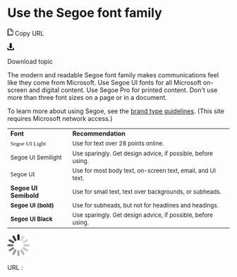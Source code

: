 # Use the Segoe font family

![Copy URL](media/use-segoe-font-family/Copy.png)
Copy URL

![Download](media/use-segoe-font-family/Download.png)

Download topic

The
modern and readable Segoe font family makes communications feel
like they come from Microsoft. Use Segoe UI fonts for all Microsoft
on-screen and digital content. Use Segoe Pro for printed
content. Don't use more than three font sizes on a page or in a
document. 

To learn more about using Segoe, see the [brand type guidelines](https://microsoft.sharepoint.com/teams/BrandCentral/Pages/The-Microsoft-brand-Core-elements-Type.aspx). (This site requires Microsoft network access.)

<table>
<tbody>
<tr class="odd">
<td><b>Font </b></td>
<td><b>Recommendation</b></td>
</tr>
<tr class="even">
<td><div>
<div>
<span style="font-family:Segoe UI light;font-size:small;">Segoe UI Light</span>
</div>
</div></td>
<td><div>
<div>
<span style="font-size:small;">Use for text over 28 points online.</span>
</div>
</div></td>
</tr>
<tr class="odd">
<td><div>
<span style="font-size:small;">Segoe UI Semilight</span>
</div></td>
<td><div>
<span style="font-size:small;">Use sparingly. Get design advice, if possible, before using.</span>
</div></td>
</tr>
<tr class="even">
<td><div>
<span style="font-family:Segoe UI;font-size:small;">Segoe UI</span>
</div></td>
<td><div>
<span style="font-size:small;">Use for most body text, on-screen text, email, and UI text.</span>
</div></td>
</tr>
<tr class="odd">
<td><div>
<b>Segoe UI Semibold</b>
</div></td>
<td><div>
<span style="font-size:small;">Use for small text, text over backgrounds, or subheads.</span>
</div></td>
</tr>
<tr class="even">
<td><div>
<span style="font-size:small;"><strong>Segoe UI (bold)</strong></span>
</div></td>
<td><div>
<span style="font-size:small;">Use for subheads, but not for headlines and headings.</span>
</div></td>
</tr>
<tr class="odd">
<td><div>
<div>
<span style="font-size:small;"><strong>Segoe UI Black</strong></span>
</div>
</div></td>
<td><div>
<span style="font-size:small;">Use sparingly. Get design advice, if possible, before using.</span><br />

</div></td>
</tr>
</tbody>
</table>

![In progress](media/use-segoe-font-family/activity-large.gif)

URL :

